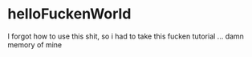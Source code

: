 # helloFuckenWorld
I forgot how to use this shit, so i had to take this fucken tutorial ... damn memory of mine 
